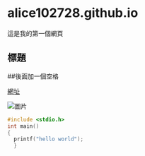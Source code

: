 # alice102728.github.io

這是我的第一個網頁

## 標題
##後面加一個空格

[網址](https://jsyeh.org/)

![圖片](https://www.google.com/url?sa=i&url=https%3A%2F%2Fnewtalk.tw%2Fnews%2Fview%2F2020-12-29%2F516051&psig=AOvVaw3_pFzfqCWmi9_tq_aGlwLP&ust=1614394770203000&source=images&cd=vfe&ved=0CAIQjRxqFwoTCJik-6rHhu8CFQAAAAAdAAAAABAe)

```C
#include <stdio.h>
int main()
{
  printf("hello world");
  }
```
